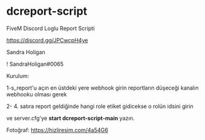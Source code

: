 # dcreport-script
FiveM Discord Loglu Report Scripti

https://discord.gg/JPCwcpH4ye

Sandra Holigan

! SandraHoligan#0065

Kurulum: 


1-s_report'u açın en üstdeki yere webhook girin reportların düşeceği kanalın  webhooku olması gerek

2- 4. satıra report geldiğinde hangi role etiket gidicekse o rolün idsini girin

ve server.cfg'ye **start dcreport-script-main** yazın.

Fotoğraf: https://hizliresim.com/4a54G6



